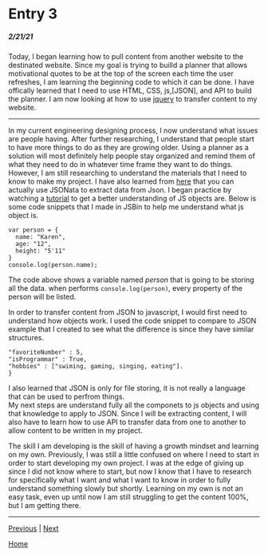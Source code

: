 # Entry 3
##### 2/21/21


Today, I began learning how to pull content from another website to the destinated website. Since my goal is trying to builld a planner that allows motivational quotes to be at the top of the screen each time the user refreshes, I am learning the beginning code to which it can be done. I have offically learned that I need to use HTML, CSS, js,[JSON], and API to build the planner. I am now looking at how to use [jquery](https://regroove.ca/archive/2013/03/21/how-to-pull-content-via-jquery-from-another-web-site-cross-domain-and-do-it-in-sharepoint-too/) to transfer content to my website. <br>



---


In my current engineering designing process, I now understand what issues are people having. After further researching, I understand that people start to have more things to do as they are growing older. Using a planner as a solution will most definitely help people stay organized and remind them of what they need to do in whatever time frame they want to do things. However, I am still researching to understand the materials that I need to know to make my project. I have also learned from [here](http://www.steves-internet-guide.com/json-for-beginners/) that you can actually use JSONata to extract data from Json. I began practice by watching a [tutorial](https://www.youtube.com/watch?v=4uVwGw317QM) to get a better understanding of JS objects are. Below is some code snippets that I made in JSBin to help me understand what js object is. 

```
var person = {
  name: "Karen", 
  age: "12",
  height: "5'11"
}
console.log(person.name);
```
The code above shows a variable named _person_ that is going to be storing all the data. when performs `console.log(person)`, every property of the person will be listed.   


In order to transfer content from JSON to javascript, I would first need to understand how objects work. I used the code snippet to compare to JSON example that I created to see what the difference is since they have similar structures. <br>

```user.json{ "name" : "Kyle",
"favoriteNumber" : 5,
"isProgrammar" : True,
"hobbies" : ["swiming, gaming, singing, eating"].
}
```
I also learned that JSON is only for file storing, it is not really a language that can be used to perfrom things. <br>
My next steps are understand fully all the componets to js objects and using that knowledge to apply to JSON. Since I will be extracting content, I will also have to learn how to use API to transfer data from one to another to allow content to be written in my project. 


The skill I am developing is the skill of having a growth mindset and learning on my own. Previously, I was still a little confused on where I need to start in order to start developing my own project. I was at the edge of giving up since I did not know where to start, but now I know that I have to research for specifically what I want and what I want to know in order to fully understand something slowly but shortly. Learning on my own is not an easy task, even up until now I am still struggling to get the content 100%, but I am getting there. 

---




[Previous](entry02.md) | [Next](entry04.md)

[Home](../README.md)